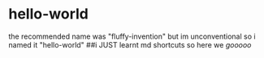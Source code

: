 # hello-world
the recommended name was "fluffy-invention" but im unconventional so i named it "hello-world"
##i JUST learnt md shortcuts 
so here we _gooooo_

